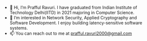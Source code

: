 - 👋 Hi, I’m Prafful Ravuri. I have graduated from Indian Institute of Technology Delhi(IITD) in 2021 majoring in Computer Science.
- 👀 I’m interested in Network Security, Applied Cryptography and Software Development. I enjoy building latency-sensitive software systems.
- 📫 You can reach out to me at prafful.ravuri2000@gmail.com

<!---
praffulr/praffulr is a ✨ special ✨ repository because its `README.md` (this file) appears on your GitHub profile.
You can click the Preview link to take a look at your changes.
- 💞️ I’m looking to collaborate on ...

--->
